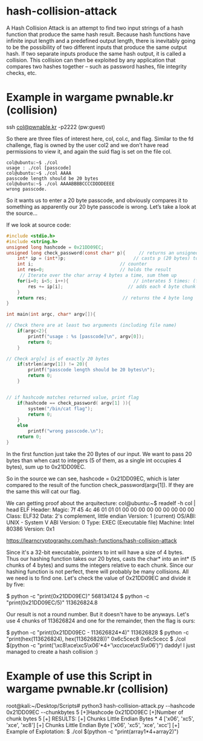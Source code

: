 # hash-collision-attack
A Hash Collision Attack is an attempt to find two input strings of a hash function that produce the same hash result. Because hash functions have infinite input length and a predefined output length, there is inevitably going to be the possibility of two different inputs that produce the same output hash. If two separate inputs produce the same hash output, it is called a collision. This collision can then be exploited by any application that compares two hashes together – such as password hashes, file integrity checks, etc.

# Example in wargame pwnable.kr (collision)

ssh col@pwnable.kr -p2222 (pw:guest)

So there are three files of interest here, col, col.c, and flag. Similar to the fd challenge, flag is owned by the user col2 and we don’t have read permissions to view it, and again the suid flag is set on the file col.
```
col@ubuntu:~$ ./col 
usage : ./col [passcode] 
col@ubuntu:~$ ./col AAAA 
passcode length should be 20 bytes 
col@ubuntu:~$ ./col AAAABBBBCCCCDDDDEEEE 
wrong passcode.
```
So it wants us to enter a 20 byte passcode, and obviously compares it to something as apparently our 20 byte passcode is wrong. Let’s take a look at the source…

If we look at source code:
```c
#include <stdio.h>
#include <string.h>
unsigned long hashcode = 0x21DD09EC;
unsigned long check_password(const char* p){     // returns an unsigned long (at least 4 bytes)
    int* ip = (int*)p;                         // casts p (20 bytes) to an integer pointer (4 bytes)
    int i;                                // counter
    int res=0;                            // holds the result
     // Iterate over the char array 4 bytes a time, sum them up
    for(i=0; i<5; i++){                        // interates 5 times: (five 4 byte chucks of the input)
        res += ip[i];                        // adds each 4 byte chunk to the last
    }
    return res;                            // returns the 4 byte long
}

int main(int argc, char* argv[]){

// Check there are at least two arguments (including file name)
    if(argc<2){
        printf("usage : %s [passcode]\n", argv[0]);
        return 0;
    }

// Check arg[v] is of exactly 20 bytes
    if(strlen(argv[1]) != 20){
        printf("passcode length should be 20 bytes\n");
        return 0;
    }


// if hashcode matches returned value, print flag
    if(hashcode == check_password( argv[1] )){
        system("/bin/cat flag");
        return 0;
    }
    else
        printf("wrong passcode.\n");
    return 0;
}

```
In the first function just take the 20 Bytes of our input. We want to pass 20 bytes than when cast to integers (5 of them, as a single int occupies 4 bytes), sum up to 0x21DD09EC.

So in the source we can see, hashcode = 0x21DD09EC, which is later compared to the result of the function check_password(argv[1]). If they are the same this will cat our flag.

We can getting proof about the arquitecture:
col@ubuntu:~$ readelf -h col | head
ELF Header:
  Magic:   7f 45 4c 46 01 01 01 00 00 00 00 00 00 00 00 00 
  Class:                             ELF32
  Data:                              2's complement, little endian
  Version:                           1 (current)
  OS/ABI:                            UNIX - System V
  ABI Version:                       0
  Type:                              EXEC (Executable file)
  Machine:                           Intel 80386
  Version:                           0x1


https://learncryptography.com/hash-functions/hash-collision-attack

Since it's a 32-bit executable, pointers to int will have a size of 4 bytes. Thus our hashing function takes our 20 bytes, casts the char* into an int* (5 chunks of 4 bytes) and sums the integers relative to each chunk. Since our hashing function is not perfect, there will probably be many collisions. All we need is to find one. Let's check the value of 0x21DD09EC and divide it by five:

$ python -c "print(0x21DD09EC)" 
568134124 
$ python -c "print(0x21DD09EC/5)" 
113626824.8

Our result is not a round number. But it doesn't have to be anyways. Let's use 4 chunks of 113626824 and one for the remainder, then the flag is ours:

$ python -c "print(0x21DD09EC - 113626824*4)" 
113626828 
$ python -c "print(hex(113626824), hex(113626828))" 
0x6c5cec8 0x6c5cecc 
$ ./col $(python -c "print('\xc8\xce\xc5\x06'*4+'\xcc\xce\xc5\x06')")
daddy! I just managed to create a hash collision :)

# Example of use this Script in wargame pwnable.kr (collision)

root@kali:~/Desktop/Scripts# python3 hash-collision-attack.py --hashcode 0x21DD09EC --chunkbytes 5
[+]Hashcode 0x21DD09EC
[+]Number of chunk bytes 5
[+] RESULTS:
     [+] Chunks Little Endian Bytes * 4 ['x06', 'xc5', 'xce', 'xc8']
     [+] Chunks Little Endian Byte ['x06', 'xc5', 'xce', 'xcc']
     [+] Example of Explotation: $ ./col $(python -c "print(array1*4+array2)")
